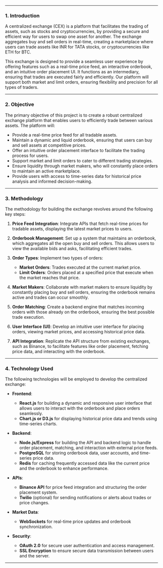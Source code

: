 
---

### **1. Introduction**
A centralized exchange (CEX) is a platform that facilitates the trading of assets, such as stocks and cryptocurrencies, by providing a secure and efficient way for users to swap one asset for another. The exchange aggregates buy and sell orders in real-time, creating a marketplace where users can trade assets like INR for TATA stocks, or cryptocurrencies like ETH for BTC.

This exchange is designed to provide a seamless user experience by offering features such as a real-time price feed, an interactive orderbook, and an intuitive order placement UI. It functions as an intermediary, ensuring that trades are executed fairly and efficiently. Our platform will support both market and limit orders, ensuring flexibility and precision for all types of traders.

---

### **2. Objective**
The primary objective of this project is to create a robust centralized exchange platform that enables users to efficiently trade between various assets. The platform will:

- Provide a real-time price feed for all tradable assets.
- Maintain a dynamic and liquid orderbook, ensuring that users can buy and sell assets at competitive prices.
- Offer an intuitive order placement interface to facilitate the trading process for users.
- Support market and limit orders to cater to different trading strategies.
- Ensure liquidity through market makers, who will constantly place orders to maintain an active marketplace.
- Provide users with access to time-series data for historical price analysis and informed decision-making.

---

### **3. Methodology**
The methodology for building the exchange revolves around the following key steps:

1. **Price Feed Integration**: Integrate APIs that fetch real-time prices for tradable assets, displaying the latest market prices to users.
   
2. **Orderbook Management**: Set up a system that maintains an orderbook, which aggregates all the open buy and sell orders. This allows users to view the available bids and asks, facilitating efficient trades.

3. **Order Types**: Implement two types of orders:
   - **Market Orders**: Trades executed at the current market price.
   - **Limit Orders**: Orders placed at a specified price that execute when the market reaches that price.

4. **Market Makers**: Collaborate with market makers to ensure liquidity by constantly placing buy and sell orders, ensuring the orderbook remains active and trades can occur smoothly.

5. **Order Matching**: Create a backend engine that matches incoming orders with those already on the orderbook, ensuring the best possible trade execution.

6. **User Interface (UI)**: Develop an intuitive user interface for placing orders, viewing market prices, and accessing historical price data.

7. **API Integration**: Replicate the API structure from existing exchanges, such as Binance, to facilitate features like order placement, fetching price data, and interacting with the orderbook.

---

### **4. Technology Used**
The following technologies will be employed to develop the centralized exchange:

- **Frontend**: 
  - **React.js** for building a dynamic and responsive user interface that allows users to interact with the orderbook and place orders seamlessly.
  - **Chart.js or D3.js** for displaying historical price data and trends using time-series charts.
  
- **Backend**:
  - **Node.js/Express** for building the API and backend logic to handle order placement, matching, and interaction with external price feeds.
  - **PostgreSQL** for storing orderbook data, user accounts, and time-series price data.
  - **Redis** for caching frequently accessed data like the current price and the orderbook to enhance performance.

- **APIs**:
  - **Binance API** for price feed integration and structuring the order placement system.
  - **Twilio** (optional) for sending notifications or alerts about trades or price changes.
  
- **Market Data**:
  - **WebSockets** for real-time price updates and orderbook synchronization.
  
- **Security**:
  - **OAuth 2.0** for secure user authentication and access management.
  - **SSL Encryption** to ensure secure data transmission between users and the server.

---
